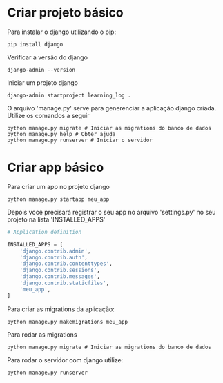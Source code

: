 # Criar projeto básico

Para instalar o django utilizando o pip:

```
pip install django
```

Verificar a versão do django

```
django-admin --version
```

Iniciar um projeto django

```
django-admin startproject learning_log .
```

O arquivo 'manage.py' serve para generenciar a aplicação django criada. Utilize os comandos
a seguir

```
python manage.py migrate # Iniciar as migrations do banco de dados
python manage.py help # Obter ajuda
python manage.py runserver # Iniciar o servidor
```

# Criar app básico

Para criar um app no projeto django

```
python manage.py startapp meu_app
```

Depois você precisará registrar o seu app no arquivo 'settings.py' no seu projeto na lista 'INSTALLED_APPS'

```py
# Application definition

INSTALLED_APPS = [
    'django.contrib.admin',
    'django.contrib.auth',
    'django.contrib.contenttypes',
    'django.contrib.sessions',
    'django.contrib.messages',
    'django.contrib.staticfiles',
    'meu_app',
]
```

Para criar as migrations da aplicação:

```
python manage.py makemigrations meu_app
```

Para rodar as migrations

```
python manage.py migrate # Iniciar as migrations do banco de dados
```

Para rodar o servidor com django utilize:

```
python manage.py runserver
```
